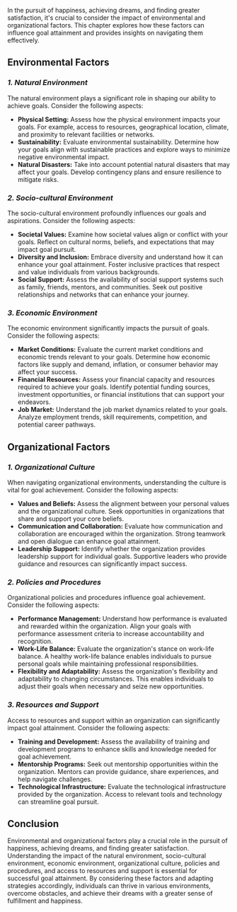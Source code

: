 
In the pursuit of happiness, achieving dreams, and finding greater satisfaction, it's crucial to consider the impact of environmental and organizational factors. This chapter explores how these factors can influence goal attainment and provides insights on navigating them effectively.

**Environmental Factors**
-------------------------

### *1. Natural Environment*

The natural environment plays a significant role in shaping our ability to achieve goals. Consider the following aspects:

* **Physical Setting:** Assess how the physical environment impacts your goals. For example, access to resources, geographical location, climate, and proximity to relevant facilities or networks.
* **Sustainability:** Evaluate environmental sustainability. Determine how your goals align with sustainable practices and explore ways to minimize negative environmental impact.
* **Natural Disasters:** Take into account potential natural disasters that may affect your goals. Develop contingency plans and ensure resilience to mitigate risks.

### *2. Socio-cultural Environment*

The socio-cultural environment profoundly influences our goals and aspirations. Consider the following aspects:

* **Societal Values:** Examine how societal values align or conflict with your goals. Reflect on cultural norms, beliefs, and expectations that may impact goal pursuit.
* **Diversity and Inclusion:** Embrace diversity and understand how it can enhance your goal attainment. Foster inclusive practices that respect and value individuals from various backgrounds.
* **Social Support:** Assess the availability of social support systems such as family, friends, mentors, and communities. Seek out positive relationships and networks that can enhance your journey.

### *3. Economic Environment*

The economic environment significantly impacts the pursuit of goals. Consider the following aspects:

* **Market Conditions:** Evaluate the current market conditions and economic trends relevant to your goals. Determine how economic factors like supply and demand, inflation, or consumer behavior may affect your success.
* **Financial Resources:** Assess your financial capacity and resources required to achieve your goals. Identify potential funding sources, investment opportunities, or financial institutions that can support your endeavors.
* **Job Market:** Understand the job market dynamics related to your goals. Analyze employment trends, skill requirements, competition, and potential career pathways.

**Organizational Factors**
--------------------------

### *1. Organizational Culture*

When navigating organizational environments, understanding the culture is vital for goal achievement. Consider the following aspects:

* **Values and Beliefs:** Assess the alignment between your personal values and the organizational culture. Seek opportunities in organizations that share and support your core beliefs.
* **Communication and Collaboration:** Evaluate how communication and collaboration are encouraged within the organization. Strong teamwork and open dialogue can enhance goal attainment.
* **Leadership Support:** Identify whether the organization provides leadership support for individual goals. Supportive leaders who provide guidance and resources can significantly impact success.

### *2. Policies and Procedures*

Organizational policies and procedures influence goal achievement. Consider the following aspects:

* **Performance Management:** Understand how performance is evaluated and rewarded within the organization. Align your goals with performance assessment criteria to increase accountability and recognition.
* **Work-Life Balance:** Evaluate the organization's stance on work-life balance. A healthy work-life balance enables individuals to pursue personal goals while maintaining professional responsibilities.
* **Flexibility and Adaptability:** Assess the organization's flexibility and adaptability to changing circumstances. This enables individuals to adjust their goals when necessary and seize new opportunities.

### *3. Resources and Support*

Access to resources and support within an organization can significantly impact goal attainment. Consider the following aspects:

* **Training and Development:** Assess the availability of training and development programs to enhance skills and knowledge needed for goal achievement.
* **Mentorship Programs:** Seek out mentorship opportunities within the organization. Mentors can provide guidance, share experiences, and help navigate challenges.
* **Technological Infrastructure:** Evaluate the technological infrastructure provided by the organization. Access to relevant tools and technology can streamline goal pursuit.

**Conclusion**
--------------

Environmental and organizational factors play a crucial role in the pursuit of happiness, achieving dreams, and finding greater satisfaction. Understanding the impact of the natural environment, socio-cultural environment, economic environment, organizational culture, policies and procedures, and access to resources and support is essential for successful goal attainment. By considering these factors and adapting strategies accordingly, individuals can thrive in various environments, overcome obstacles, and achieve their dreams with a greater sense of fulfillment and happiness.
